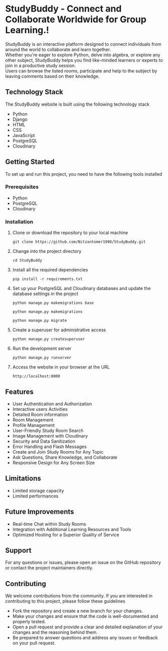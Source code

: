 <h1>StudyBuddy - Connect and Collaborate Worldwide for Group Learning.!</h1>
<p>
   StudyBuddy is an interactive platform designed to connect individuals from around the world to collaborate and learn together.</br>
   Whether you're eager to explore Python, delve into algebra, or explore any other subject, StudyBuddy helps you find like-minded learners or experts to join in a productive study session.</br>
   Users can browse the listed rooms, participate and help to the subject by leaving comments based on their knowledge.
</p>

<h2>Technology Stack</h2>
<p>The StudyBuddy website is built using the following technology stack</p>
<ul>
   <li>Python</li>
   <li>Django</li>
   <li>HTML</li>
   <li>CSS</li>
   <li>JavaScript</li>
   <li>PostgreSQL</li>
   <li>Cloudinary</li>
</ul>

<h2>Getting Started</h2>
<p>To set up and run this project, you need to have the following tools installed</p>

<h3>Prerequisites</h3>
<ul>
   <li>Python</li>
   <li>PostgreSQL</li>
   <li>Cloudinary</li>
</ul>

<h3>Installation</h3>
<ol>
   <li>
      Clone or download the repository to your local machine
      <pre><code>git clone https://github.com/Nitzantomer1998/StudyBuddy.git</code></pre>
   </li>
   <li>
    Change into the project directory
    <pre><code>cd StudyBuddy</code></pre>
   </li>
   <li>
     Install all the required dependencies
     <pre><code>pip install -r requirements.txt</code></pre>
   </li>
   <li>
     Set up your PostgreSQL and Cloudinary databases and update the database settings in the project
     <pre><code>python manage.py makemigrations base</code></pre>
     <pre><code>python manage.py makemigrations</code></pre>
     <pre><code>python manage.py migrate</code></pre>
   </li>
   <li>
     Create a superuser for administrative access
     <pre><code>python manage.py createsuperuser</code></pre>
   </li>
   <li>
     Run the development server
     <pre><code>python manage.py runserver</code></pre>
   </li>
   <li>
     Access the website in your browser at the URL
     <pre><code>http://localhost:8000</code></pre>
   </li>
</ol>

<h2>Features</h2>
<ul>
   <li>User Authentication and Authorization</li>
   <li>Interactive users Activities</li>
   <li>Detailed Room information</li>
   <li>Room Management</li>
   <li>Profile Management</li>
   <li>User-Friendly Study Room Search</li>
   <li>Image Management with Cloudinary</li>
   <li>Security and Data Sanitization</li>
   <li>Error Handling and Flash Messages</li>
   <li>Create and Join Study Rooms for Any Topic</li>
   <li>Ask Questions, Share Knowledge, and Collaborate</li>
   <li>Responsive Design for Any Screen Size</li>
</ul>

<h2>Limitations</h2>
<ul>
   <li>Limited storage capacity</li>
   <li>Limited performances</li>
</ul>

<h2>Future Improvements</h2>
<ul>
   <li>Real-time Chat within Study Rooms</li>
   <li>Integration with Additional Learning Resources and Tools</li>
   <li>Optimized Hosting for a Superior Quality of Service</li>
</ul>

<h2>Support</h2>
<p>For any questions or issues, please open an issue on the GitHub repository or contact the project maintainers directly.</p>

<h2>Contributing</h2>
<p>We welcome contributions from the community. If you are interested in contributing to this project, please follow these guidelines</p>
<ul>
   <li>Fork the repository and create a new branch for your changes.</li>
   <li>Make your changes and ensure that the code is well-documented and properly tested.</li>
   <li>Open a pull request and provide a clear and detailed explanation of your changes and the reasoning behind them.</li>
   <li>Be prepared to answer questions and address any issues or feedback on your pull request.</li>
</ul>

